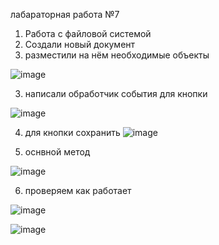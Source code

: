 лабараторная работа №7 

1. Работа с файловой системой
1. Создали новый документ 
2. разместили на нём необходимые объекты 

![image](https://user-images.githubusercontent.com/73268859/146469838-d1dd8d39-86d2-42b8-9752-9989cc4abc6f.png)


3. написали обработчик события для кнопки 

![image](https://user-images.githubusercontent.com/73268859/146469886-48ca7799-6b57-4a25-9e6a-1406c6a3e821.png)


4. для кнопки сохранить 
![image](https://user-images.githubusercontent.com/73268859/146469961-c69c7ddd-0a4e-40c6-929f-cbdeb4c21438.png)



5. оснвной метод 

![image](https://user-images.githubusercontent.com/73268859/146469973-e945f94a-a06f-4f22-99be-6e7ecefe519d.png)


6. проверяем как работает 

![image](https://user-images.githubusercontent.com/73268859/146469997-25236111-0e0b-405c-bed3-260bfef2debd.png)

![image](https://user-images.githubusercontent.com/73268859/146470023-586f3399-97ea-431f-8510-79399d23ab6b.png)


